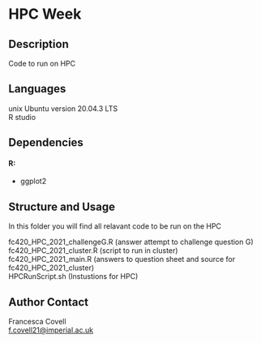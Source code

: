 # HPC Week

## Description
Code to run on HPC


## Languages
unix Ubuntu version 20.04.3 LTS\
R studio

## Dependencies
#### R:
- ggplot2

## Structure and Usage
In this folder you will find all relavant code to be run on the HPC


fc420_HPC_2021_challengeG.R (answer attempt to challenge question G)\
fc420_HPC_2021_cluster.R (script to run in cluster)\
fc420_HPC_2021_main.R (answers to question sheet and source for fc420_HPC_2021_cluster)\
HPCRunScript.sh (Instustions for HPC)


## Author Contact
Francesca Covell\
f.covell21@imperial.ac.uk
